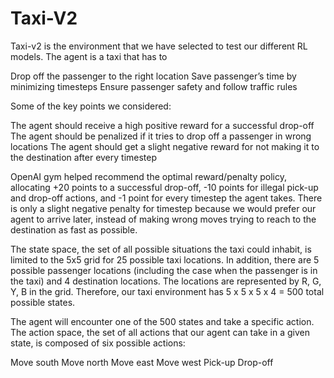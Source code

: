 # Taxi-V2
Taxi-v2 is the environment that we have selected to test our different RL models. The agent is a taxi that has to

Drop off the passenger to the right location
Save passenger’s time by minimizing timesteps
Ensure passenger safety and follow traffic rules

Some of the key points we considered:

The agent should receive a high positive reward for a successful drop-off
The agent should be penalized if it tries to drop off a passenger in wrong locations
The agent should get a slight negative reward for not making it to the destination after every timestep


OpenAI gym helped recommend the optimal reward/penalty policy, allocating +20 points to a successful drop-off, -10 points for illegal pick-up and drop-off actions, and -1 point for every timestep the agent takes. There is only a slight negative penalty for timestep because we would prefer our agent to arrive later, instead of making wrong moves trying to reach to the destination as fast as possible.

The state space, the set of all possible situations the taxi could inhabit, is limited to the 5x5 grid for 25 possible taxi locations. In addition, there are 5 possible passenger locations (including the case when the passenger is in the taxi) and 4 destination locations. The locations are represented by R, G, Y, B in the grid. Therefore, our taxi environment has 5 x 5 x 5 x 4 = 500 total possible states.

The agent will encounter one of the 500 states and take a specific action. The action space, the set of all actions that our agent can take in a given state, is composed of six possible actions:

Move south
Move north
Move east
Move west
Pick-up
Drop-off
